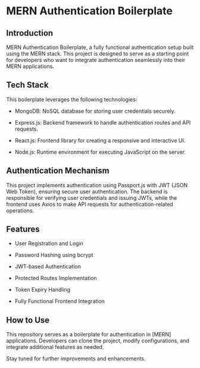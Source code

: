 # MERN Authentication Boilerplate

## Introduction

MERN Authentication Boilerplate, a fully functional authentication setup built using the MERN stack. This project is designed to serve as a starting point for developers who want to integrate authentication seamlessly into their MERN applications.

## Tech Stack

This boilerplate leverages the following technologies:

- MongoDB: NoSQL database for storing user credentials securely.

- Express.js: Backend framework to handle authentication routes and API requests.

- React.js: Frontend library for creating a responsive and interactive UI.

- Node.js: Runtime environment for executing JavaScript on the server.

## Authentication Mechanism

This project implements authentication using Passport.js with JWT (JSON Web Token), ensuring secure user authentication. The backend is responsible for verifying user credentials and issuing JWTs, while the frontend uses Axios to make API requests for authentication-related operations.

## Features

- User Registration and Login

- Password Hashing using bcrypt

- JWT-based Authentication

- Protected Routes Implementation

- Token Expiry Handling

- Fully Functional Frontend Integration

## How to Use

This repository serves as a boilerplate for authentication in [MERN] applications. Developers can clone the project, modify configurations, and integrate additional features as needed.

Stay tuned for further improvements and enhancements.
